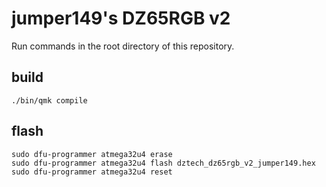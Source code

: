 # jumper149's DZ65RGB v2

Run commands in the root directory of this repository.

## build

```
./bin/qmk compile
```

## flash

```
sudo dfu-programmer atmega32u4 erase
sudo dfu-programmer atmega32u4 flash dztech_dz65rgb_v2_jumper149.hex
sudo dfu-programmer atmega32u4 reset

```
